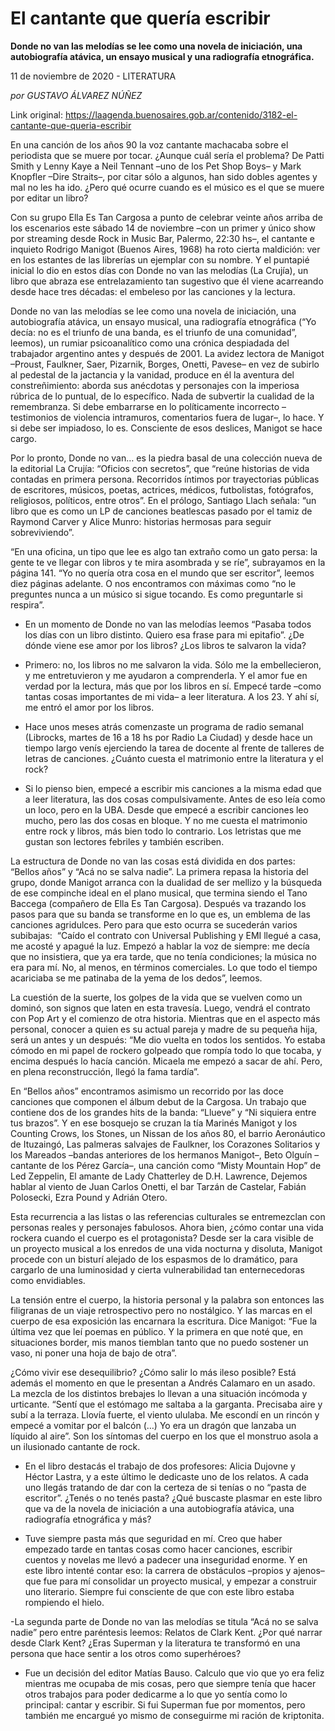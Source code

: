 # El cantante que quería escribir

**Donde no van las melodías se lee como una novela de iniciación, una autobiografía atávica, un ensayo musical y una radiografía etnográfica.**

11 de noviembre de 2020 - LITERATURA

_por GUSTAVO ÁLVAREZ NÚÑEZ_

Link original: https://laagenda.buenosaires.gob.ar/contenido/3182-el-cantante-que-queria-escribir



En una canción de los años 90 la voz cantante machacaba sobre el periodista que se muere por tocar. ¿Aunque cuál sería el problema? De Patti Smith y Lenny Kaye a Neil Tennant –uno de los Pet Shop Boys– y Mark Knopfler –Dire Straits–, por citar sólo a algunos, han sido dobles agentes y mal no les ha ido. ¿Pero qué ocurre cuando es el músico es el que se muere por editar un libro?




Con su grupo Ella Es Tan Cargosa a punto de celebrar veinte años arriba de los escenarios este sábado 14 de noviembre –con un primer y único show por streaming desde Rock in Music Bar, Palermo, 22:30 hs–, el cantante e inquieto Rodrigo Manigot (Buenos Aires, 1968) ha roto cierta maldición: ver en los estantes de las librerías un ejemplar con su nombre. Y el puntapié inicial lo dio en estos días con Donde no van las melodías (La Crujía), un libro que abraza ese entrelazamiento tan sugestivo que él viene acarreando desde hace tres décadas: el embeleso por las canciones y la lectura.




Donde no van las melodías se lee como una novela de iniciación, una autobiografía atávica, un ensayo musical, una radiografía etnográfica (“Yo decía: no es el triunfo de una banda, es el triunfo de una comunidad”, leemos), un rumiar psicoanalítico como una crónica despiadada del trabajador argentino antes y después de 2001. La avidez lectora de Manigot –Proust, Faulkner, Saer, Pizarnik, Borges, Onetti, Pavese– en vez de subirlo al pedestal de la jactancia y la vanidad, produce en él la aventura del constreñimiento: aborda sus anécdotas y personajes con la imperiosa rúbrica de lo puntual, de lo específico. Nada de subvertir la cualidad de la remembranza. Si debe embarrarse en lo políticamente incorrecto –testimonios de violencia intramuros, comentarios fuera de lugar–, lo hace. Y si debe ser impiadoso, lo es. Consciente de esos deslices, Manigot se hace cargo.




Por lo pronto, Donde no van… es la piedra basal de una colección nueva de la editorial La Crujía: “Oficios con secretos”, que “reúne historias de vida contadas en primera persona. Recorridos íntimos por trayectorias públicas de escritores, músicos, poetas, actrices, médicos, futbolistas, fotógrafos, religiosos, políticos, entre otros”. En el prólogo, Santiago Llach señala: “un libro que es como un LP de canciones beatlescas pasado por el tamiz de Raymond Carver y Alice Munro: historias hermosas para seguir sobreviviendo”.




“En una oficina, un tipo que lee es algo tan extraño como un gato persa: la gente te ve llegar con libros y te mira asombrada y se ríe”, subrayamos en la página 141. “Yo no quería otra cosa en el mundo que ser escritor”, leemos diez páginas adelante. O nos encontramos con máximas como “no le preguntes nunca a un músico si sigue tocando. Es como preguntarle si respira”.




- En un momento de Donde no van las melodías leemos “Pasaba todos los días con un libro distinto. Quiero esa frase para mi epitafio”. ¿De dónde viene ese amor por los libros? ¿Los libros te salvaron la vida?




- Primero: no, los libros no me salvaron la vida. Sólo me la embellecieron, y me entretuvieron y me ayudaron a comprenderla. Y el amor fue en verdad por la lectura, más que por los libros en sí. Empecé tarde –como tantas cosas importantes de mi vida– a leer literatura. A los 23. Y ahí sí, me entró el amor por los libros.




- Hace unos meses atrás comenzaste un programa de radio semanal (Librocks, martes de 16 a 18 hs por Radio La Ciudad) y desde hace un tiempo largo venís ejerciendo la tarea de docente al frente de talleres de letras de canciones. ¿Cuánto cuesta el matrimonio entre la literatura y el rock?




- Si lo pienso bien, empecé a escribir mis canciones a la misma edad que a leer literatura, las dos cosas compulsivamente. Antes de eso leía como un loco, pero en la UBA. Desde que empecé a escribir canciones leo mucho, pero las dos cosas en bloque. Y no me cuesta el matrimonio entre rock y libros, más bien todo lo contrario. Los letristas que me gustan son lectores febriles y también escriben.




La estructura de Donde no van las cosas está dividida en dos partes: “Bellos años” y “Acá no se salva nadie”. La primera repasa la historia del grupo, donde Manigot arranca con la dualidad de ser mellizo y la búsqueda de ese compinche ideal en el plano musical, que termina siendo el Tano Baccega (compañero de Ella Es Tan Cargosa). Después va trazando los pasos para que su banda se transforme en lo que es, un emblema de las canciones agridulces. Pero para que esto ocurra se sucederán varios subibajas:  “Caído el contrato con Universal Publishing y EMI llegué a casa, me acosté y apagué la luz. Empezó a hablar la voz de siempre: me decía que no insistiera, que ya era tarde, que no tenía condiciones; la música no era para mí. No, al menos, en términos comerciales. Lo que todo el tiempo acariciaba se me patinaba de la yema de los dedos”, leemos.




La cuestión de la suerte, los golpes de la vida que se vuelven como un dominó, son signos que laten en esta travesía. Luego, vendrá el contrato con Pop Art y el comienzo de otra historia. Mientras que en el aspecto más personal, conocer a quien es su actual pareja y madre de su pequeña hija, será un antes y un después: “Me dio vuelta en todos los sentidos. Yo estaba cómodo en mi papel de rockero golpeado que rompía todo lo que tocaba, y encima después lo hacía canción. Micaela me empezó a sacar de ahí. Pero, en plena reconstrucción, llegó la fama tardía”.




En “Bellos años” encontramos asimismo un recorrido por las doce canciones que componen el álbum debut de la Cargosa. Un trabajo que contiene dos de los grandes hits de la banda: “Llueve” y “Ni siquiera entre tus brazos”. Y en ese bosquejo se cruzan la tía Marinés Manigot y los Counting Crows, los Stones, un Nissan de los años 80, el barrio Aeronáutico de Ituzaingó, Las palmeras salvajes de Faulkner, los Corazones Solitarios y los Mareados –bandas anteriores de los hermanos Manigot–, Beto Olguín –cantante de los Pérez García–, una canción como “Misty Mountain Hop” de Led Zeppelin, El amante de Lady Chatterley de D.H. Lawrence, Dejemos hablar al viento de Juan Carlos Onetti, el bar Tarzán de Castelar, Fabián Polosecki, Ezra Pound y Adrián Otero.




Esta recurrencia a las listas o las referencias culturales se entremezclan con personas reales y personajes fabulosos. Ahora bien, ¿cómo contar una vida rockera cuando el cuerpo es el protagonista? Desde ser la cara visible de un proyecto musical a los enredos de una vida nocturna y disoluta, Manigot procede con un bisturí alejado de los espasmos de lo dramático, para cargarlo de una luminosidad y cierta vulnerabilidad tan enternecedoras como envidiables.




La tensión entre el cuerpo, la historia personal y la palabra son entonces las filigranas de un viaje retrospectivo pero no nostálgico. Y las marcas en el cuerpo de esa exposición las encarnara la escritura. Dice Manigot: “Fue la última vez que leí poemas en público. Y la primera en que noté que, en situaciones border, mis manos tiemblan tanto que no puedo sostener un vaso, ni poner una hoja de bajo de otra”.




¿Cómo vivir ese desequilibrio? ¿Cómo salir lo más ileso posible? Está además el momento en que le presentan a Andrés Calamaro en un asado. La mezcla de los distintos brebajes lo llevan a una situación incómoda y urticante. “Sentí que el estómago me saltaba a la garganta. Precisaba aire y subí a la terraza. Llovía fuerte, el viento ululaba. Me escondí en un rincón y empecé a vomitar por el balcón (…) Yo era un dragón que lanzaba un líquido al aire”. Son los síntomas del cuerpo en los que el monstruo asola a un ilusionado cantante de rock.




- En el libro destacás el trabajo de dos profesores: Alicia Dujovne y Héctor Lastra, y a este último le dedicaste uno de los relatos. A cada uno llegás tratando de dar con la certeza de si tenías o no “pasta de escritor”. ¿Tenés o no tenés pasta? ¿Qué buscaste plasmar en este libro que va de la novela de iniciación a una autobiografía atávica, una radiografía etnográfica y más?




- Tuve siempre pasta más que seguridad en mí. Creo que haber empezado tarde en tantas cosas como hacer canciones, escribir cuentos y novelas me llevó a padecer una inseguridad enorme. Y en este libro intenté contar eso: la carrera de obstáculos –propios y ajenos– que fue para mí consolidar un proyecto musical, y empezar a construir uno literario. Siempre fui consciente de que con este libro estaba rompiendo el hielo.




-La segunda parte de Donde no van las melodías se titula “Acá no se salva nadie” pero entre paréntesis leemos: Relatos de Clark Kent. ¿Por qué narrar desde Clark Kent? ¿Eras Superman y la literatura te transformó en una persona que hace sentir a los otros como superhéroes?




- Fue un decisión del editor Matías Bauso. Calculo que vio que yo era feliz mientras me ocupaba de mis cosas, pero que siempre tenía que hacer otros trabajos para poder dedicarme a lo que yo sentía como lo principal: cantar y escribir. Si fui Superman fue por momentos, pero también me encargué yo mismo de conseguirme mi ración de kriptonita.



